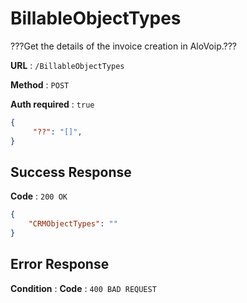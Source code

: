 # BillableObjectTypes

???Get the details of the invoice creation in AloVoip.???


**URL** : `/BillableObjectTypes`

**Method** : `POST`

**Auth required** : `true`


```json
{
     "??": "[]",
}
```

## Success Response

**Code** : `200 OK`

```json
{
    "CRMObjectTypes": ""
}

```

## Error Response

**Condition** : 
**Code** : `400 BAD REQUEST`

` ` 


